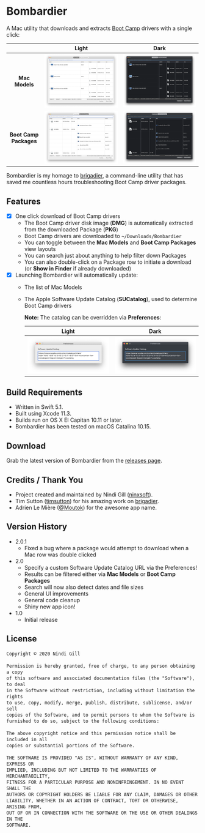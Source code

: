 # Bombardier
A Mac utility that downloads and extracts [Boot Camp](https://support.apple.com/en-au/boot-camp) drivers with a single click:

|                | **Light** | **Dark** |
| :------------: | :-------: | :------: |
| **Mac Models** | ![Mac Models](Readme%20Resources/Mac%20Models%20-%20Light.png) | ![Mac Models](Readme%20Resources/Mac%20Models%20-%20Dark.png) |
| **Boot Camp Packages** | ![Boot Camp Packages](Readme%20Resources/Boot%20Camp%20Packages%20-%20Light.png) | ![Boot Camp Packages](Readme%20Resources/Boot%20Camp%20Packages%20-%20Dark.png) |

Bombardier is my homage to [brigadier](https://github.com/timsutton/brigadier), a command-line utility that has saved me countless hours troubleshooting Boot Camp driver packages.

## Features
*   [x] One click download of Boot Camp drivers
    *   The Boot Camp driver disk image (**DMG**) is automatically extracted from the downloaded Package (**PKG**)
    *   Boot Camp drivers are downloaded to `~/Downloads/Bombardier`
    *   You can toggle between the **Mac Models** and **Boot Camp Packages** view layouts
    *   You can search just about anything to help filter down Packages
    *   You can also double-click on a Package row to initiate a download (or **Show in Finder** if already downloaded)
*   [x] Launching Bombardier will automatically update:
    *   The list of Mac Models
    *   The Apple Software Update Catalog (**SUCatalog**), used to determine Boot Camp drivers

        **Note:** The catalog can be overridden via **Preferences**:

        | **Light** | **Dark** |
        | :-------: | :------: |
        | ![Preferences](Readme%20Resources/Preferences%20-%20Light.png) | ![Preferences](Readme%20Resources/Preferences%20-%20Dark.png) |


## Build Requirements
*   Written in Swift 5.1.
*   Built using Xcode 11.3.
*   Builds run on OS X El Capitan 10.11 or later.
*   Bombardier has been tested on macOS Catalina 10.15.

## Download
Grab the latest version of Bombardier from the [releases page](https://github.com/ninxsoft/Bombardier/releases).

## Credits / Thank You
*   Project created and maintained by Nindi Gill ([ninxsoft](https://github.com/ninxsoft)).
*   Tim Sutton ([timsutton](https://github.com/timsutton)) for his amazing work on [brigadier](https://github.com/timsutton/brigadier).
*   Adrien Le Mière ([@Moutok](https://macadmins.slack.com)) for the awesome app name.

## Version History
*   2.0.1
    *   Fixed a bug where a package would attempt to download when a Mac row was double clicked
*   2.0
    *   Specify a custom Software Update Catalog URL via the Preferences!
    *   Results can be filtered either via **Mac Models** or **Boot Camp Packages**
    *   Search will now also detect dates and file sizes
    *   General UI improvements
    *   General code cleanup
    *   Shiny new app icon!
*   1.0
    *   Initial release

## License
    Copyright © 2020 Nindi Gill

    Permission is hereby granted, free of charge, to any person obtaining a copy
    of this software and associated documentation files (the "Software"), to deal
    in the Software without restriction, including without limitation the rights
    to use, copy, modify, merge, publish, distribute, sublicense, and/or sell
    copies of the Software, and to permit persons to whom the Software is
    furnished to do so, subject to the following conditions:

    The above copyright notice and this permission notice shall be included in all
    copies or substantial portions of the Software.

    THE SOFTWARE IS PROVIDED "AS IS", WITHOUT WARRANTY OF ANY KIND, EXPRESS OR
    IMPLIED, INCLUDING BUT NOT LIMITED TO THE WARRANTIES OF MERCHANTABILITY,
    FITNESS FOR A PARTICULAR PURPOSE AND NONINFRINGEMENT. IN NO EVENT SHALL THE
    AUTHORS OR COPYRIGHT HOLDERS BE LIABLE FOR ANY CLAIM, DAMAGES OR OTHER
    LIABILITY, WHETHER IN AN ACTION OF CONTRACT, TORT OR OTHERWISE, ARISING FROM,
    OUT OF OR IN CONNECTION WITH THE SOFTWARE OR THE USE OR OTHER DEALINGS IN THE
    SOFTWARE.

